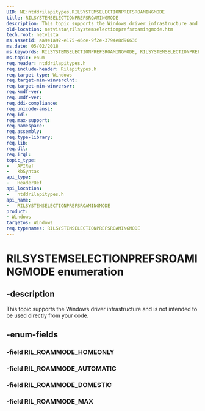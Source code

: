 ```yaml
---
UID: NE:ntddrilapitypes.RILSYSTEMSELECTIONPREFSROAMINGMODE
title: RILSYSTEMSELECTIONPREFSROAMINGMODE
description: This topic supports the Windows driver infrastructure and is not intended to be used directly from your code.
old-location: netvista\rilsystemselectionprefsroamingmode.htm
tech.root: netvista
ms.assetid: aa9e1a92-e175-46ce-9f2e-3794e8d96636
ms.date: 05/02/2018
ms.keywords: RILSYSTEMSELECTIONPREFSROAMINGMODE, RILSYSTEMSELECTIONPREFSROAMINGMODE enumeration [Network Drivers Starting with Windows Vista], RIL_ROAMMODE_AUTOMATIC, RIL_ROAMMODE_DOMESTIC, RIL_ROAMMODE_MAX, netvista.rilsystemselectionprefsroamingmode, ntddrilapitypes/RILSYSTEMSELECTIONPREFSROAMINGMODE, ntddrilapitypes/RIL_ROAMMODE_AUTOMATIC, ntddrilapitypes/RIL_ROAMMODE_DOMESTIC, ntddrilapitypes/RIL_ROAMMODE_MAX
ms.topic: enum
req.header: ntddrilapitypes.h
req.include-header: Rilapitypes.h
req.target-type: Windows
req.target-min-winverclnt: 
req.target-min-winversvr: 
req.kmdf-ver: 
req.umdf-ver: 
req.ddi-compliance: 
req.unicode-ansi: 
req.idl: 
req.max-support: 
req.namespace: 
req.assembly: 
req.type-library: 
req.lib: 
req.dll: 
req.irql: 
topic_type:
-	APIRef
-	kbSyntax
api_type:
-	HeaderDef
api_location:
-	ntddrilapitypes.h
api_name:
-	RILSYSTEMSELECTIONPREFSROAMINGMODE
product:
- Windows
targetos: Windows
req.typenames: RILSYSTEMSELECTIONPREFSROAMINGMODE
---
```


# RILSYSTEMSELECTIONPREFSROAMINGMODE enumeration


## -description


This topic supports the Windows driver infrastructure and is not intended to be used directly from your code.


## -enum-fields




### -field RIL_ROAMMODE_HOMEONLY


### -field RIL_ROAMMODE_AUTOMATIC


### -field RIL_ROAMMODE_DOMESTIC


### -field RIL_ROAMMODE_MAX

